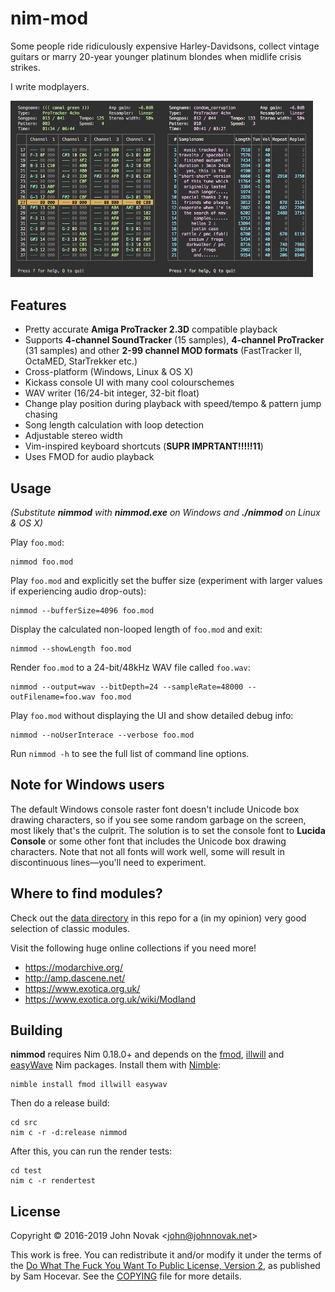 # nim-mod

Some people ride ridiculously expensive Harley-Davidsons, collect vintage
guitars or marry 20-year younger platinum blondes when midlife crisis strikes.

I write modplayers.

<img src="img/nim-mod-1.png" align="left" width="48%" alt="nim-mod - pattern view" />
<img src="img/nim-mod-2.png" width="48%" alt="nim-mod - samples view" />


## Features

* Pretty accurate **Amiga ProTracker 2.3D** compatible playback
* Supports **4-channel SoundTracker** (15 samples), **4-channel ProTracker** (31
  samples) and other **2-99 channel MOD formats** (FastTracker II, OctaMED,
  StarTrekker etc.)
* Cross-platform (Windows, Linux & OS X)
* Kickass console UI with many cool colourschemes
* WAV writer (16/24-bit integer, 32-bit float)
* Change play position during playback with speed/tempo & pattern jump chasing
* Song length calculation with loop detection
* Adjustable stereo width
* Vim-inspired keyboard shortcuts (**SUPR IMPRTANT!!!!!11**)
* Uses FMOD for audio playback

## Usage

*(Substitute **nimmod** with **nimmod.exe** on Windows and **./nimmod** on
Linux & OS X)*

Play `foo.mod`:

```
nimmod foo.mod
```

Play `foo.mod` and explicitly set the buffer size (experiment with larger
values if experiencing audio drop-outs):

```
nimmod --bufferSize=4096 foo.mod
```

Display the calculated non-looped length of `foo.mod` and exit:

```
nimmod --showLength foo.mod
```

Render `foo.mod` to a 24-bit/48kHz WAV file called `foo.wav`:

```
nimmod --output=wav --bitDepth=24 --sampleRate=48000 --outFilename=foo.wav foo.mod
```

Play `foo.mod` without displaying the UI and show detailed debug info:

```
nimmod --noUserInterace --verbose foo.mod
```

Run `nimmod -h` to see the full list of command line options.


## Note for Windows users

The default Windows console raster font doesn't include Unicode box drawing
characters, so if you see some random garbage on the screen, most likely
that's the culprit. The solution is to set the console font to **Lucida
Console** or some other font that includes the Unicode box drawing characters.
Note that not all fonts will work well, some will result in discontinuous
lines—you'll need to experiment.


## Where to find modules?

Check out the [data directory](data/) in this repo for a (in my opinion) very
good selection of classic modules.

Visit the following huge online collections if you need more!

* https://modarchive.org/
* http://amp.dascene.net/
* https://www.exotica.org.uk/
* https://www.exotica.org.uk/wiki/Modland


## Building

**nimmod** requires Nim 0.18.0+ and depends on the
[fmod](https://github.com/johnnovak/nim-fmod),
[illwill](https://github.com/johnnovak/illwill) and
[easyWave](https://github.com/johnnovak/easyWave) Nim packages. Install them
with [Nimble](https://github.com/nim-lang/nimble):

```
nimble install fmod illwill easywav
```

Then do a release build:

```
cd src
nim c -r -d:release nimmod
```

After this, you can run the render tests:

```
cd test
nim c -r rendertest
```

## License

Copyright © 2016-2019 John Novak <<john@johnnovak.net>>

This work is free. You can redistribute it and/or modify it under the terms of
the [Do What The Fuck You Want To Public License, Version 2](http://www.wtfpl.net/), as published
by Sam Hocevar. See the [COPYING](./COPYING) file for more details.



